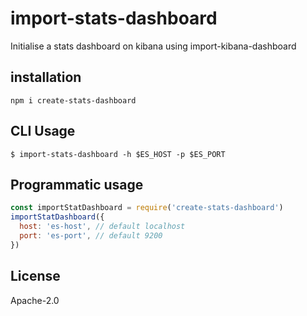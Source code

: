 # import-stats-dashboard

Initialise a stats dashboard on kibana using import-kibana-dashboard

## installation
```
npm i create-stats-dashboard
```

## CLI Usage

```
$ import-stats-dashboard -h $ES_HOST -p $ES_PORT
```

## Programmatic usage

```js
const importStatDashboard = require('create-stats-dashboard')
importStatDashboard({
  host: 'es-host', // default localhost
  port: 'es-port', // default 9200
})
```

## License
Apache-2.0